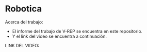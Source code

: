 # Robotica

Acerca del trabajo:

-  El informe del trabajo de V-REP se encuentra en este repositorio. 
-  Y el link del video se encuentra a continuación.


LINK DEL VIDEO: 
